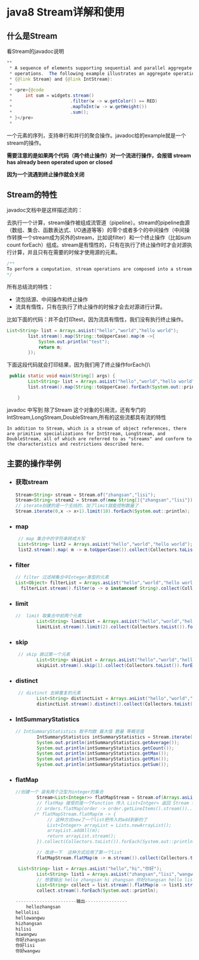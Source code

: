 # java8 Stream详解和使用

## 什么是Stream

看Stream的javadoc说明

```java
**
 * A sequence of elements supporting sequential and parallel aggregate
 * operations.  The following example illustrates an aggregate operation using
 * {@link Stream} and {@link IntStream}:
 *
 * <pre>{@code
 *     int sum = widgets.stream()
 *                      .filter(w -> w.getColor() == RED)
 *                      .mapToInt(w -> w.getWeight())
 *                      .sum();
 * }</pre>
 *
```

一个元素的序列，支持串行和并行的聚合操作。javadoc给的example就是一个stream的操作。

**需要注意的是如果两个代码（两个终止操作）对一个流进行操作，会报错 stream has already been operated upon or closed**

**因为一个流遇到终止操作就会关闭**

## Stream的特性

javadoc文档中是这样描述流的：

去执行一个计算，stream操作被组成流管道（pipeline）。stream的pipeline由源（数组、集合、函数表达式、I/O通道等等）的零个或者多个的中间操作（中间操作转换一个stream成为另外的stream，比如说filter）和一个终止操作（比如sum count forEach）组成。stream是有惰性的，只有在执行了终止操作时才会对源执行计算，并且只有在需要的时候才使用源的元素。

```java
/** 
To perform a computation, stream operations are composed into a stream pipeline. A stream pipeline consists of a source (which might be an array, a collection, a generator function, an I/O channel, etc), zero or more intermediate operations (which transform a stream into another stream, such as filter(Predicate)), and a terminal operation (which produces a result or side-effect, such as count() or forEach(Consumer)). Streams are lazy; computation on the source data is only performed when the terminal operation is initiated, and source elements are consumed only as needed.
*/
```

所有总结流的特性：

- 流包括源、中间操作和终止操作
- 流具有惰性，只有在执行了终止操作的时候才会去对源进行计算。

比如下面的代码：并不会打印test，因为流具有惰性，我们没有执行终止操作。

```java
List<String> list = Arrays.asList("hello","world","hello world");
        list.stream().map(String::toUpperCase).map(m ->{
            System.out.println("test");
            return m;
        });
```

下面这段代码就会打印结果，因为我们用了终止操作forEach()\

```java
 public static void main(String[] args) {
        List<String> list = Arrays.asList("hello","world","hello world");
        list.stream().map(String::toUpperCase).forEach(System.out::println);

    }
```

javadoc 中写到 除了Stream 这个对象的引用流，还有专门的 IntStream,LongStream,DoubleStream,所有的这些流都具有流的特性

```less
In addition to Stream, which is a stream of object references, there are primitive specializations for IntStream, LongStream, and DoubleStream, all of which are referred to as "streams" and conform to the characteristics and restrictions described here.
```

## 主要的操作举例

- ### 获取stream

  ```java
  Stream<String> stream = Stream.of("zhangsan","lisi");
  Stream<String> stream2 = Stream.of(new String[]{"zhangsan","lisi"});
  // iterate创建的是一个无线的，加了limit就能控制数量了
  Stream.iterate(0,x -> x+1).limit(10).forEach(System.out::println);
  ```

- ### map

  ```java
   // map 集合中的字符串转成大写
   List<String> list2 = Arrays.asList("hello","world","hello world");
   list2.stream().map( m -> m.toUpperCase()).collect(Collectors.toList()).forEach(System.out::println);
  ```

- ### filter

  ```java
  // filter 过滤掉集合中Integer类型的元素
  List<Object> filterList = Arrays.asList("hello","world","hello world",1);
  	filterList.stream().filter(o -> o instanceof String).collect(Collectors.toList()).forEach(System.out::println);
  ```

- ### limit

  ```java
  //  limit 取集合中前两个元素
          List<String> limitList = Arrays.asList("hello","world","hello world");
          limitList.stream().limit(2).collect(Collectors.toList()).forEach(System.out::println);
  ```

- ### skip

  ```java
   // skip 跳过第一个元素
          List<String> skipList = Arrays.asList("hello","world","hello world");
          skipList.stream().skip(1).collect(Collectors.toList()).forEach(System.out::println);
  ```

- ### distinct

  ```java
   // distinct 去掉重复的元素
          List<String> distinctList = Arrays.asList("hello","world","hello world","hello");
          distinctList.stream().distinct().collect(Collectors.toList()).forEach(System.out::println);
  ```

- ### IntSummaryStatistics

  ```java
  // IntSummaryStatistics 取平均数 最大值 数量 等概览值
          IntSummaryStatistics intSummaryStatistics = Stream.iterate(1, i -> i * 2).limit(6).mapToInt(i -> i).summaryStatistics();
          System.out.println(intSummaryStatistics.getAverage());
          System.out.println(intSummaryStatistics.getCount());
          System.out.println(intSummaryStatistics.getMax());
          System.out.println(intSummaryStatistics.getMin());
          System.out.println(intSummaryStatistics.getSum());
  ```

- ### flatMap

  ```java
  //创建一个 装有两个泛型为integer的集合
          Stream<List<Integer>> flatMapStream = Stream.of(Arrays.asList(1, 2, 3), Arrays.asList(4, 5));
          // flatMap 接受的是一个Function 传入 List<Intger> 返回 Stream 看javaDoc给的例子
          // orders.flatMap(order -> order.getLineItems().stream())...
         /* flatMapStream.flatMap(m -> {
              // 这种方式new了一个list把传入的add到新的了
              List<Integer> arrayList = Lists.newArrayList();
              arrayList.addAll(m);
              return arrayList.stream();
          }).collect(Collectors.toList()).forEach(System.out::println);*/
  
          // 改进一下  这种方式应用了第一个list
          flatMapStream.flatMap(m -> m.stream()).collect(Collectors.toList()).forEach(System.out::println);
  
  ```

  
  
  ```java
   List<String> list = Arrays.asList("hello","hi","你好");
          List<String> list1 = Arrays.asList("zhangsan","lisi","wangwu");
          // 想要输出 hello zhangsan hi zhangsan 你好zhangsan hello lisi ....
          List<String> collect = list.stream().flatMap(o -> list1.stream().map(o1 -> o + o1)).collect(Collectors.toList());
          collect.stream().forEach(System.out::println);
  
  -----------------------输出----------------
      hellozhangsan
  hellolisi
  hellowangwu
  hizhangsan
  hilisi
  hiwangwu
  你好zhangsan
  你好lisi
  你好wangwu
  ```
  
  